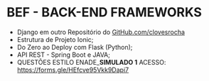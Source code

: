 # BEF - BACK-END FRAMEWORKS
- Django em outro Repositório do [GitHub.com/clovesrocha](https://github.com/clovesrocha/MiniCursoIP/tree/master/django)
- Estrutura de  Projeto Ionic;
- Do Zero ao Deploy com Flask (Python);
- API REST - Spring Boot e JAVA;
- QUESTÕES ESTILO ENADE_**SIMULADO 1** ACESSO: https://forms.gle/HEfcve95Vkk9Dapi7 
